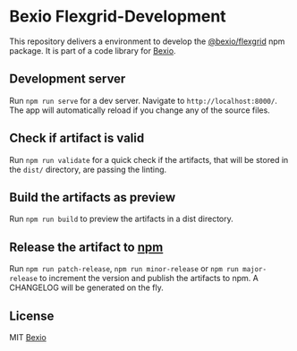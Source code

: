 # Bexio Flexgrid-Development

This repository delivers a environment to develop the [@bexio/flexgrid](https://www.npmjs.com/package/@bexio/flexgrid) npm package. It is part of a code library for [Bexio](http://www.bexio.com).

## Development server

Run `npm run serve` for a dev server. Navigate to `http://localhost:8000/`. The app will automatically reload if you change any of the source files.

## Check if artifact is valid

Run `npm run validate` for a quick check if the artifacts, that will be stored in the `dist/` directory, are passing the linting.

## Build the artifacts as preview

Run `npm run build` to preview the artifacts in a dist directory.

## Release the artifact to [npm](https://www.npmjs.com/)

Run `npm run patch-release`, `npm run minor-release` or `npm run major-release` to increment the version and publish the artifacts to npm. A CHANGELOG will be generated on the fly.


## License

MIT [Bexio](http://www.bexio.com)
